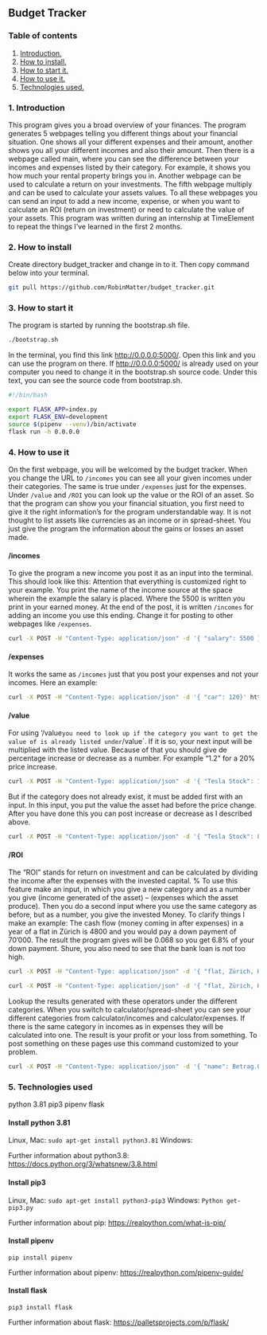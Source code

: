 ## Budget Tracker
### Table of contents
1. [ Introduction. ](#intro)
2. [ How to install. ](#install)
3. [ How to start it. ](#start)
4. [ How to use it. ](#use)
5. [ Technologies used. ](#tec)


<a name="intro"></a>
### 1. Introduction
This program gives you a broad overview of your finances. The program generates 5 webpages telling you different things about your financial situation. One shows all your different expenses and their amount, another shows you all your different incomes and also their amount. Then there is a webpage called main, where you can see the difference between your incomes and expenses listed by their category. For example, it shows you how much your rental property brings you in. Another webpage can be used to calculate a return on your investments. The fifth webpage multiply and can be used to calculate your assets values. To all these webpages you can send an input to add a new income, expense, or when you want to calculate an ROI (return on investment) or need to calculate the value of your assets.
This program was written during an internship at TimeElement to repeat the things I’ve learned in the first 2 months.

<a name="install"></a>
### 2. How to install
Create directory budget_tracker and change in to it. Then copy command below into your terminal.
```bash
git pull https://github.com/RobinMatter/budget_tracker.git
```

<a name="start"></a>
### 3. How to start it
The program is started by running the bootstrap.sh file.
``` bash
./bootstrap.sh
``` 
In the terminal, you find this link http://0.0.0.0:5000/. Open this link and you can use the program on there. If http://0.0.0.0:5000/ is already used on your computer you need to change it in the bootstrap.sh source code. Under this text, you can see the source code from bootstrap.sh. 
```bash
#!/bin/bash

export FLASK_APP=index.py
export FLASK_ENV=development
source $(pipenv --venv)/bin/activate
flask run -h 0.0.0.0
```

<a name="use"></a>
### 4. How to use it
On the first webpage, you will be welcomed by the budget tracker. When you change the URL to `/incomes` you can see all your given incomes under their categories. The same is true under `/expenses` just for the expenses. Under `/value` and `/ROI` you can look up the value or the ROI of an asset. So that the program can show you your financial situation, you first need to give it the right information’s for the program understandable way. It is not thought to list assets like currencies as an income or in spread-sheet. You just give the program the information about the gains or losses an asset made.
#### /incomes
To give the program a new income you post it as an input into the terminal. This should look like this: Attention that everything is customized right to your example. You print the name of the income source at the space wherein the example the salary is placed. Where the 5500 is written you print in your earned money. At the end of the post, it is written `/incomes` for adding an income you use this ending. Change it for posting to other webpages like `/expenses`.
```bash
curl -X POST -H "Content-Type: application/json" -d '{ "salary": 5500 }' http://localhost:5000/incomes
```
#### /expenses
It works the same as `/incomes` just that you post your expenses and not your incomes.
Here an example:
 ```bash
curl -X POST -H "Content-Type: application/json" -d '{ "car": 120}' http://localhost:5000/expenses
```

#### /value
For using ‘/value` you need to look up if the category you want to get the value of is already listed under `/value`. If it is so, your next input will be multiplied with the listed value. Because of that you should give de percentage increase or decrease as a number. For example “1.2” for a 20% price increase. 
```bash
curl -X POST -H "Content-Type: application/json" -d '{ "Tesla Stock": 1.2}' http://localhost:5000/value
```
But if the category does not already exist, it must be added first with an input. In this input, you put the value the asset had before the price change. After you have done this you can post increase or decrease as I described above.
```bash
curl -X POST -H "Content-Type: application/json" -d '{ "Tesla Stock": 880}' http://localhost:5000/value
```
#### /ROI
The “ROI” stands for return on investment and can be calculated by dividing the income after the expenses with the invested capital.
%
To use this feature make an input, in which you give a new category and as a number you give (income generated of the asset) – (expenses which the asset produce).
Then you do a second input where you use the same category as before, but as a number, you give the invested Money.
To clarify things I make an example:
The cash flow (money coming in after expenses) in a year of a flat in Zürich is 4800 and you would pay a down payment of 70’000. The result the program gives will be 0.068 so you get 6.8% of your down payment. Shure, you also need to see that the bank loan is not too high.
```bash
curl -X POST -H "Content-Type: application/json" -d '{ "flat, Zürich, Höngenberg": 4800}' http://localhost:5000/value
```
```bash
curl -X POST -H "Content-Type: application/json" -d '{ "flat, Zürich, Höngenberg": 70000}' http://localhost:5000/value
```



Lookup the results generated with these operators under the different categories. When you switch to calculator/spread-sheet you can see your different categories from calculator/incomes and calculator/expenses. If there is the same category in incomes as in expenses they will be calculated into one. The result is your profit or your loss from something.
To post something on these pages use this command customized to your problem.

```bash
curl -X POST -H "Content-Type: application/json" -d '{ "name": Betrag.0 }' http://localhost:5000/calculator/?
```


<a name="tec"></a>
### 5. Technologies used
python 3.81
pip3
pipenv
flask

#### Install python 3.81
Linux, Mac:
`sudo apt-get install python3.81`
Windows:

Further information about python3.8:
https://docs.python.org/3/whatsnew/3.8.html

#### Install pip3
Linux, Mac:
`sudo apt-get install python3-pip3`
Windows:
`Python get-pip3.py`

Further information about pip:
https://realpython.com/what-is-pip/

#### Install pipenv
`pip install pipenv`

Further information about pipenv:
https://realpython.com/pipenv-guide/


#### Install flask
`pip3 install flask`

Further information about flask:
https://palletsprojects.com/p/flask/